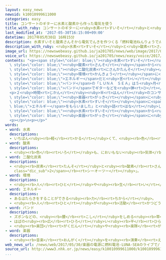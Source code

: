 ```yaml
---
layout: easy_news
newsid: k10010999611000
categories: easy
title: コンサートのギターに水素と酸素から作った電気を使う
title_with_ruby: コンサートのギターに<ruby>水素<rt>すいそ</rt></ruby>と<ruby>酸素<rt>さんそ</rt></ruby>から<ruby>作<rt>つく</rt></ruby>った<ruby>電気<rt>でんき</rt></ruby>を<ruby>使<rt>つか</rt></ruby>う
last_modified_at: '2017-05-30T16:15:00+09:00'
datetime: 2017年05月30日 16時15分
description: 水素すいそと酸素さんそから電気でんきを作つくる「燃料電池ねんりょうでんち」は、二酸化炭素にさんかたんそを出ださないため、環境かんきょうに優やさしいエネルギーだと言いわれています。
description_with_ruby: <ruby>水素<rt>すいそ</rt></ruby>と<ruby>酸素<rt>さんそ</rt></ruby>から<ruby>電気<rt>でんき</rt></ruby>を<ruby>作<rt>つく</rt></ruby>る「<ruby>燃料電池<rt>ねんりょうでんち</rt></ruby>」は、<ruby>二酸化炭素<rt>にさんかたんそ</rt></ruby>を<ruby>出<rt>だ</rt></ruby>さないため、<ruby>環境<rt>かんきょう</rt></ruby>に<ruby>優<rt>やさ</rt></ruby>しいエネルギーだと<ruby>言<rt>い</rt></ruby>われています。
image_url: https://newswebeasy.github.io/ja201705/news/web/image/2017/05/30/k10010999611000.jpg
voice_url: https://newswebeasy.github.io/ja201705/news/easy/voice/2017/05/30/k10010999611000.mp3
contents: "<p><span style=\"color: blue;\"><ruby>水素<rt>すいそ</rt></ruby></span>と<span\
  \ style=\"color: blue;\"><ruby>酸素<rt>さんそ</rt></ruby></span>から<ruby>電気<rt>でんき</rt></ruby>を<ruby>作<rt>つく</rt></ruby>る「<ruby>燃料電池<rt>ねんりょうでんち</rt></ruby>」は、<span\
  \ style=\"color: blue;\"><ruby>二酸化炭素<rt>にさんかたんそ</rt></ruby></span>を<ruby>出<rt>だ</rt></ruby>さないため、<span\
  \ style=\"color: blue;\"><ruby>環境<rt>かんきょう</rt></ruby></span>に<ruby>優<rt>やさ</rt></ruby>しい<span\
  \ style=\"color: blue;\">エネルギー</span>だと<ruby>言<rt>い</rt></ruby>われています。</p>\n<p>ロック<span\
  \ style=\"color: blue;\">バンド</span>の「ＬＵＮＡ　ＳＥＡ」は５<ruby>月<rt>がつ</rt></ruby>２９<ruby>日<rt>にち</rt></ruby>、<ruby>燃料電池<rt>ねんりょうでんち</rt></ruby>を<ruby>使<rt>つか</rt></ruby>ったコンサートを<ruby>東京<rt>とうきょう</rt></ruby>で<ruby>開<rt>ひら</rt></ruby>きました。この<span\
  \ style=\"color: blue;\">バンド</span>でギターなどを<ruby>弾<rt>ひ</rt></ruby>いているＳＵＧＩＺＯさんが<ruby>燃料電池<rt>ねんりょうでんち</rt></ruby>を<ruby>使<rt>つか</rt></ruby>うことを<ruby>考<rt>かんが</rt></ruby>えました。</p>\n\
  <p>２<ruby>時間<rt>じかん</rt></ruby><ruby>半<rt>はん</rt></ruby>のコンサートの<ruby>間<rt>あいだ</rt></ruby>、<ruby>外<rt>そと</rt></ruby>にある<ruby>車<rt>くるま</rt></ruby>の<ruby>燃料電池<rt>ねんりょうでんち</rt></ruby>からＳＵＧＩＺＯさんの<span\
  \ style=\"color: blue;\"><ruby>楽器<rt>がっき</rt></ruby></span>に<ruby>電気<rt>でんき</rt></ruby>を<ruby>送<rt>おく</rt></ruby>りました。ＳＵＧＩＺＯさんはコンサートに<ruby>来<rt>き</rt></ruby>ていた１<ruby>万<rt>まん</rt></ruby>４０００<ruby>人<rt>にん</rt></ruby>の<ruby>客<rt>きゃく</rt></ruby>の<ruby>前<rt>まえ</rt></ruby>で「<ruby>今日<rt>きょう</rt></ruby>は<span\
  \ style=\"color: blue;\"><ruby>水素<rt>すいそ</rt></ruby></span>に<span style=\"color:\
  \ blue;\">エネルギー</span>をもらいました」と<ruby>話<rt>はな</rt></ruby>しました。</p>\n<p>コンサートを<ruby>聞<rt>き</rt></ruby>いた<ruby>女性<rt>じょせい</rt></ruby>は「<span\
  \ style=\"color: blue;\"><ruby>水素<rt>すいそ</rt></ruby></span>から<ruby>作<rt>つく</rt></ruby>った<ruby>電気<rt>でんき</rt></ruby>を<span\
  \ style=\"color: blue;\"><ruby>楽器<rt>がっき</rt></ruby></span>に<ruby>使<rt>つか</rt></ruby>っていて<ruby>驚<rt>おどろ</rt></ruby>きました」と<ruby>話<rt>はな</rt></ruby>していました。</p>\n\
  <p></p>\n<p></p>"
words:
- word: 水素
  descriptions:
  - いちばん<ruby><rb>軽</rb><rt>かる</rt></ruby>くて、<ruby><rb>色</rb><rt>いろ</rt></ruby>も、においもない<ruby><rb>気体</rb><rt>きたい</rt></ruby>。<ruby><rb>燃</rb><rt>も</rt></ruby>えやすい。
- word: 酸素
  descriptions:
  - <ruby><rb>色</rb><rt>いろ</rt></ruby>も、においもない<ruby><rb>気体</rb><rt>きたい</rt></ruby>。<ruby><rb>空気</rb><rt>くうき</rt></ruby>や<ruby><rb>水</rb><rt>みず</rt></ruby>の<ruby><rb>中</rb><rt>なか</rt></ruby>にふくまれていて、<ruby><rb>生物</rb><rt>せいぶつ</rt></ruby>はこれを<ruby><rb>吸</rb><rt>す</rt></ruby>って<ruby><rb>生</rb><rt>い</rt></ruby>きている。また、<ruby><rb>物</rb><rt>もの</rt></ruby>が<ruby><rb>燃</rb><rt>も</rt></ruby>えるには、<ruby><rb>酸素</rb><rt>さんそ</rt></ruby>が<ruby><rb>必要</rb><rt>ひつよう</rt></ruby>である。
- word: 二酸化炭素
  descriptions:
  - <ruby><rb>炭素</rb><rt>たんそ</rt></ruby>と<ruby><rb>酸素</rb><rt>さんそ</rt></ruby>の<ruby><rb>化合物</rb><rt>かごうぶつ</rt></ruby>で、<ruby><rb>色</rb><rt>いろ</rt></ruby>もにおいもない<ruby><rb>気体</rb><rt>きたい</rt></ruby>。<ruby><rb>炭火</rb><rt>すみび</rt></ruby>の<ruby><rb>燃</rb><rt>も</rt></ruby>えるときなどに<ruby><rb>発生</rb><rt>はっせい</rt></ruby>し、<ruby><rb>人</rb><rt>ひと</rt></ruby>のはく<ruby><rb>息</rb><rt>いき</rt></ruby>の<ruby><rb>中</rb><rt>なか</rt></ruby>にもふくまれている。ドライアイス・ソーダ<ruby><rb>水</rb><rt>すい</rt></ruby>などに<ruby><rb>使</rb><rt>つか</rt></ruby>われる。<ruby><rb>炭酸</rb><rt>たんさん</rt></ruby>ガス。<ruby><rb>記号</rb><rt>きごう</rt></ruby>は「<ruby><rb>CO<span
    class="dic_sub">2</span></rb><rt>シーオーツー</rt></ruby>」。
- word: 環境
  descriptions:
  - <ruby><rb>人</rb><rt>ひと</rt></ruby>や<ruby><rb>生</rb><rt>い</rt></ruby>き<ruby><rb>物</rb><rt>もの</rt></ruby>を<ruby><rb>取</rb><rt>と</rt></ruby>り<ruby><rb>巻</rb><rt>ま</rt></ruby>き、<ruby><rb>影響</rb><rt>えいきょう</rt></ruby>をあたえる<ruby><rb>周</rb><rt>まわ</rt></ruby>りの<ruby><rb>世界</rb><rt>せかい</rt></ruby>。
- word: エネルギー
  descriptions:
  - あるはたらきをすることができる<ruby><rb>力</rb><rt>ちから</rt></ruby>。
  - <ruby><rb>人</rb><rt>ひと</rt></ruby>が<ruby><rb>活動</rb><rt>かつどう</rt></ruby>するもとになる<ruby><rb>力</rb><rt>ちから</rt></ruby>。<ruby><rb>元気</rb><rt>げんき</rt></ruby>。
- word: バンド
  descriptions:
  - ズボンなどの、<ruby><rb>腰</rb><rt>こし</rt></ruby>をしめる<ruby><rb>帯</rb><rt>おび</rt></ruby>。ベルト。
  - はばの<ruby><rb>広</rb><rt>ひろ</rt></ruby>い<ruby><rb>平</rb><rt>ひら</rt></ruby>たいひも。
  - <ruby><rb>楽団</rb><rt>がくだん</rt></ruby>や<ruby><rb>楽隊</rb><rt>がくたい</rt></ruby>。
- word: 楽器
  descriptions:
  - <ruby><rb>音楽</rb><rt>おんがく</rt></ruby>を<ruby><rb>演奏</rb><rt>えんそう</rt></ruby>するために<ruby><rb>使</rb><rt>つか</rt></ruby>う<ruby><rb>器具</rb><rt>きぐ</rt></ruby>。<ruby><rb>弦楽器</rb><rt>げんがっき</rt></ruby>・<ruby><rb>管楽器</rb><rt>かんがっき</rt></ruby>・<ruby><rb>打楽器</rb><rt>だがっき</rt></ruby>など。
web_news_url: /news/web/2017/05/30/楽器の電源に燃料電池-LUNA-SEAのライブで/
source_url: http://www3.nhk.or.jp/news/easy/k10010999611000/k10010999611000.html
...
```

